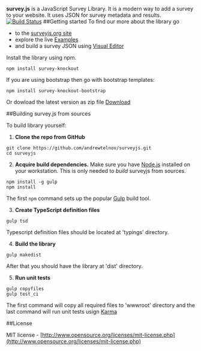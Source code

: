 **survey.js** is a JavaScript Survey Library. It is a modern way to add a survey to your website. It uses JSON for survey metadata and results.
[![Build Status](https://api.shippable.com/projects/55ded2031895ca4474102b6d/badge)](https://app.shippable.com/projects/55ded2031895ca4474102b6d)
##Getting started
To find our more about the library go
* to the [surveyjs.org site](http://surveyjs.org) 
* explore the live [Examples](http://surveyjs.org/examples/) 
* and build a survey JSON using [Visual Editor](http://surveyjs.org/builder/)

Install the library using npm.
```
npm install survey-knockout
```
If you are using bootstrap then go with bootstrap templates:
```
npm install survey-knockout-bootstrap
```
Or dowload the latest version as zip file [Download](http://surveyjs.org/downloads/surveyjs.zip)

##Building survey.js from sources

To build library yourself:

1. **Clone the repo from GitHub**
```
git clone https://github.com/andrewtelnov/surveyjs.git
cd surveyjs
```
 2. **Acquire build dependencies.** Make sure you have [Node.js](http://nodejs.org/) installed on your workstation. This is only needed to _build_ surveyjs from sources.  
```
npm install -g gulp
npm install
```
The first `npm` command sets up the popular [Gulp](http://gulpjs.com/) build tool. 

3. **Create TypeScript definition files**
```
gulp tsd
```
Typescript definition files should be located at 'typings' directory.

4. **Build the library**
```
gulp makedist
```
After that you should have the library at 'dist' directory.

5. **Run unit tests**
```
gulp copyfiles
gulp test_ci
```
The first command will copy all required files to 'wwwroot' directory and the last command will run unit tests usign [Karma](https://karma-runner.github.io/0.13/index.html)

##License

MIT license - [http://www.opensource.org/licenses/mit-license.php](http://www.opensource.org/licenses/mit-license.php)
